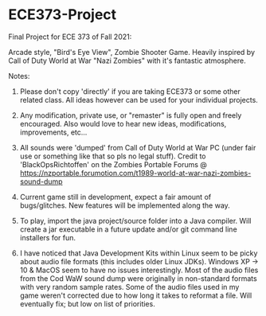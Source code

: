 # ECE373-Project
Final Project for ECE 373 of Fall 2021:

Arcade style, "Bird's Eye View", Zombie Shooter Game.
Heavily inspired by Call of Duty World at War "Nazi Zombies" with it's fantastic atmosphere.

Notes:
1) Please don't copy 'directly' if you are taking ECE373 or some other related class. All ideas however can be used for your individual projects.

2) Any modification, private use, or "remaster" is fully open and freely encouraged. Also would love to hear new ideas, modifications, improvements, etc...

3) All sounds were 'dumped' from Call of Duty World at War PC (under fair use or something like that so pls no legal stuff).
   Credit to 'BlackOpsRichtoffen' on the Zombies Portable Forums @ https://nzportable.forumotion.com/t1989-world-at-war-nazi-zombies-sound-dump

4) Current game still in development, expect a fair amount of bugs/glitches. New features will be implemented along the way.

5) To play, import the java project/source folder into a Java compiler. Will create a jar executable in a future update and/or git command line installers for fun.

6) I have noticed that Java Development Kits within Linux seem to be picky about audio file formats (this includes older Linux JDKs).
   Windows XP -> 10 & MacOS seem to have no issues interestingly.
   Most of the audio files from the Cod WaW sound dump were originally in non-standard formats with very random sample rates.
   Some of the audio files used in my game weren't corrected due to how long it takes to reformat a file. Will eventually fix; but low on list of priorities.
